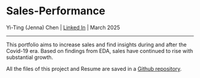 # Sales-Performance  
Yi-Ting (Jenna) Chen | [Linked In](https://www.linkedin.com/in/cytdata/) | March 2025

---

This portfolio aims to increase sales and find insights during and after the Covid-19 era. Based on findings from EDA, sales have continued to rise with substantial growth.

All the files of this project and Resume are saved in a [Github repository](https://github.com/cytdata/Sales-Performance/edit/main/README.md).
